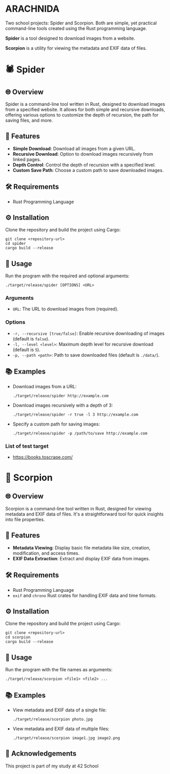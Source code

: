# ARACHNIDA

Two school projects: Spider and Scorpion. Both are simple, yet practical command-line tools created using the Rust programming language.

**Spider** is a tool designed to download images from a website.

**Scorpion** is a utility for viewing the metadata and EXIF data of files.

# 🕷️ Spider

## 🌐 Overview
Spider is a command-line tool written in Rust, designed to download images from a specified website. It allows for both simple and recursive downloads, offering various options to customize the depth of recursion, the path for saving files, and more.

## 🌟 Features
- **Simple Download**: Download all images from a given URL.
- **Recursive Download**: Option to download images recursively from linked pages.
- **Depth Control**: Control the depth of recursion with a specified level.
- **Custom Save Path**: Choose a custom path to save downloaded images.

## 🛠️ Requirements
- Rust Programming Language

## ⚙️ Installation
Clone the repository and build the project using Cargo:
```
git clone <repository-url>
cd spider
cargo build --release
```

## 🚀 Usage
Run the program with the required and optional arguments:
```
./target/release/spider [OPTIONS] <URL>
```

### Arguments
- `URL`: The URL to download images from (required).

### Options
- `-r, --recursive [true/false]`: Enable recursive downloading of images (default is `false`).
- `-l, --level <level>`: Maximum depth level for recursive download (default is `5`).
- `-p, --path <path>`: Path to save downloaded files (default is `./data/`).

## 📚 Examples
- Download images from a URL:
  ```
  ./target/release/spider http://example.com
  ```
- Download images recursively with a depth of 3:
  ```
  ./target/release/spider -r true -l 3 http://example.com
  ```
- Specify a custom path for saving images:
  ```
  ./target/release/spider -p /path/to/save http://example.com
  ```

### List of test target

- https://books.toscrape.com/

# 🦂 Scorpion

## 🌐 Overview
Scorpion is a command-line tool written in Rust, designed for viewing metadata and EXIF data of files. It's a straightforward tool for quick insights into file properties.

## 🌟 Features
- **Metadata Viewing**: Display basic file metadata like size, creation, modification, and access times.
- **EXIF Data Extraction**: Extract and display EXIF data from images.

## 🛠️ Requirements
- Rust Programming Language
- `exif` and `chrono` Rust crates for handling EXIF data and time formats.

## ⚙️ Installation
Clone the repository and build the project using Cargo:
```
git clone <repository-url>
cd scorpion
cargo build --release
```

## 🚀 Usage
Run the program with the file names as arguments:
```
./target/release/scorpion <file1> <file2> ...
```

## 📚 Examples
- View metadata and EXIF data of a single file:
  ```
  ./target/release/scorpion photo.jpg
  ```
- View metadata and EXIF data of multiple files:
  ```
  ./target/release/scorpion image1.jpg image2.png
  ```

## 🙏 Acknowledgements
This project is part of my study at 42 School


